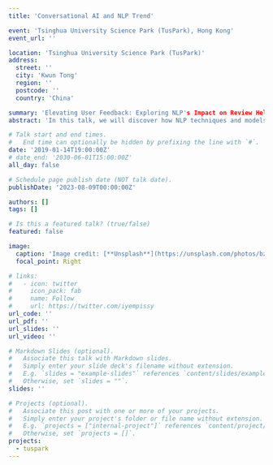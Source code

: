 ```yaml
---
title: 'Conversational AI and NLP Trend'

event: 'Tsinghua University Science Park (TusPark), Hong Kong'
event_url: ''

location: 'Tsinghua University Science Park (TusPark)'
address:
  street: ''
  city: 'Kwun Tong'
  region: ''
  postcode: ''
  country: 'China'

summary: 'Elevating User Feedback: Exploring NLP's Impact on Review Helpfulness Prediction.'
abstract: 'In this talk, we will discover how NLP techniques and models are harnessed to unlock the hidden insights within user-generated reviews for the review helpfulness prediction problem. We'll explore the advanced algorithms that extract valuable information, sentiment, and context from text data, ultimately aiding in the prediction of review helpfulness. This talk is your gateway to understanding the pivotal role of NLP in Review Helpfulness Prediction and could reshape the way we evaluate and harness user feedback in real-world applications.'

# Talk start and end times.
#   End time can optionally be hidden by prefixing the line with `#`.
date: '2019-01-14T19:00:00Z'
# date_end: '2030-06-01T15:00:00Z'
all_day: false

# Schedule page publish date (NOT talk date).
publishDate: '2023-08-09T00:00:00Z'

authors: []
tags: []

# Is this a featured talk? (true/false)
featured: false

image:
  caption: 'Image credit: [**Unsplash**](https://unsplash.com/photos/bzdhc5b3Bxs)'
  focal_point: Right

# links:
#   - icon: twitter
#     icon_pack: fab
#     name: Follow
#     url: https://twitter.com/iyempissy
url_code: ''
url_pdf: ''
url_slides: ''
url_video: ''

# Markdown Slides (optional).
#   Associate this talk with Markdown slides.
#   Simply enter your slide deck's filename without extension.
#   E.g. `slides = "example-slides"` references `content/slides/example-slides.md`.
#   Otherwise, set `slides = ""`.
slides: ''

# Projects (optional).
#   Associate this post with one or more of your projects.
#   Simply enter your project's folder or file name without extension.
#   E.g. `projects = ["internal-project"]` references `content/project/deep-learning/index.md`.
#   Otherwise, set `projects = []`.
projects:
  - tuspark
---
```

